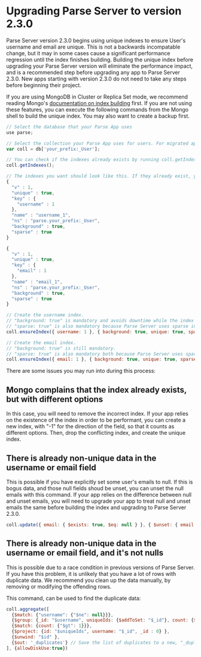 # Upgrading Parse Server to version 2.3.0

Parse Server version 2.3.0 begins using unique indexes to ensure User's username and email are unique. This is not a backwards incompatable change, but it may in some cases cause a significant performance regression until the index finishes building. Building the unique index before upgrading your Parse Server version will eliminate the performance impact, and is a recommended step before upgrading any app to Parse Server 2.3.0. New apps starting with version 2.3.0 do not need to take any steps before beginning their project.

If you are using MongoDB in Cluster or Replica Set mode, we recommend reading Mongo's [documentation on index building](https://docs.mongodb.com/v3.0/tutorial/build-indexes-on-replica-sets/) first. If you are not using these features, you can execute the following commands from the Mongo shell to build the unique index. You may also want to create a backup first.

```js
// Select the database that your Parse App uses
use parse;

// Select the collection your Parse App uses for users. For migrated apps, this probably includes a collectionPrefix.
var coll = db['your_prefix:_User'];

// You can check if the indexes already exists by running coll.getIndexes()
coll.getIndexes();

// The indexes you want should look like this. If they already exist, you can skip creating them.
{
  "v" : 1,
  "unique" : true,
  "key" : {
    "username" : 1
  },
  "name" : "username_1",
  "ns" : "parse.your_prefix:_User",
  "background" : true,
  "sparse" : true
}

{
  "v" : 1,
  "unique" : true,
  "key" : {
    "email" : 1
  },
  "name" : "email_1",
  "ns" : "parse.your_prefix:_User",
  "background" : true,
  "sparse" : true
}

// Create the username index.
// "background: true" is mandatory and avoids downtime while the index builds.
// "sparse: true" is also mandatory because Parse Server uses sparse indexes.
coll.ensureIndex({ username: 1 }, { background: true, unique: true, sparse: true });

// Create the email index.
// "background: true" is still mandatory.
// "sparse: true" is also mandatory both because Parse Server uses sparse indexes, and because email addresses are not required by the Parse API.
coll.ensureIndex({ email: 1 }, { background: true, unique: true, sparse: true });
```

There are some issues you may run into during this process:

## Mongo complains that the index already exists, but with different options

In this case, you will need to remove the incorrect index. If your app relies on the existence of the index in order to be performant, you can create a new index, with "-1" for the direction of the field, so that it counts as different options. Then, drop the conflicting index, and create the unique index.

## There is already non-unique data in the username or email field

This is possible if you have explicitly set some user's emails to null. If this is bogus data, and those null fields shoud be unset, you can unset the null emails with this command. If your app relies on the difference between null and unset emails, you will need to upgrade your app to treat null and unset emails the same before building the index and upgrading to Parse Server 2.3.0.

```js
coll.update({ email: { $exists: true, $eq: null } }, { $unset: { email: '' } }, { multi: true })
```

## There is already non-unique data in the username or email field, and it's not nulls

This is possible due to a race condition in previous versions of Parse Server. If you have this problem, it is unlikely that you have a lot of rows with duplicate data. We recommend you clean up the data manually, by removing or modifying the offending rows.

This command, can be used to find the duplicate data:

```js
coll.aggregate([
  {$match: {"username": {"$ne": null}}},
  {$group: {_id: "$username", uniqueIds: {$addToSet: "$_id"}, count: {$sum: 1}}},
  {$match: {count: {"$gt": 1}}},
  {$project: {id: "$uniqueIds", username: "$_id", _id : 0} },
  {$unwind: "$id" },
  {$out: '_duplicates'} // Save the list of duplicates to a new, "_duplicates collection. Remove this line to just output the list.
], {allowDiskUse:true})
```
